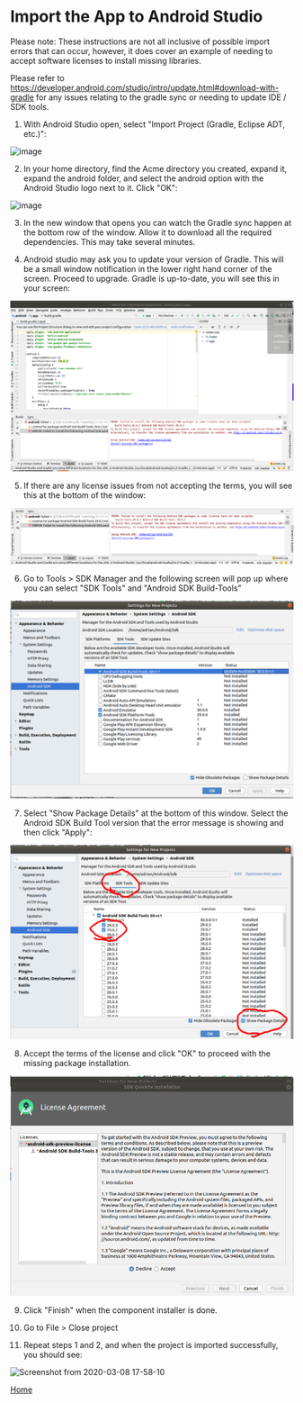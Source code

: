 # Import the App to Android Studio

Please note:  These instructions are not all inclusive of possible import errors that can occur, however, it does cover an example of needing to accept software licenses to install missing libraries.

Please refer to https://developer.android.com/studio/intro/update.html#download-with-gradle for any issues relating to the gradle sync or needing to update IDE / SDK tools.

1.  With Android Studio open, select "Import Project (Gradle, Eclipse ADT, etc.)":

![image](https://user-images.githubusercontent.com/59374467/76162692-2e537000-6166-11ea-8647-741ac87119b4.png)

2.  In your home directory, find the Acme directory you created, expand it, expand the android folder, and select the android option with the Android Studio logo next to it.  Click "OK":

![image](https://user-images.githubusercontent.com/59374467/76167042-b5fea600-6189-11ea-8b0e-aa3f3a1dc9b3.png)

3.  In the new window that opens you can watch the Gradle sync happen at the bottom row of the window.  Allow it to download all the required dependencies.  This may take several minutes.

4.  Android studio may ask you to update your version of Gradle. This will be a small window notification in the lower right hand corner of the screen.  Proceed to upgrade.  Gradle is up-to-date, you will see this in your screen:

![import2](Import2.png)

5.  If there are any license issues from not accepting the terms, you will see this at the bottom of the window: 

![import3](Import3.png)

6.  Go to Tools > SDK Manager and the following screen will pop up where you can select  "SDK Tools" and "Android SDK Build-Tools"

![import4](Import4.png)

7.  Select "Show Package Details" at the bottom of this window.  Select the Android SDK Build Tool version that the error message is showing and then click "Apply":

![import6](gradleerror.png)

8. Accept the terms of the license and click "OK" to proceed with the missing package installation.

![import5](Import5.png)

9.  Click "Finish" when the component installer is done.  

10.  Go to File > Close project

11.  Repeat steps 1 and 2, and when the project is imported successfully, you should see:

![Screenshot from 2020-03-08 17-58-10](https://user-images.githubusercontent.com/59374467/76162763-9ace6f00-6166-11ea-8ac4-ef64e3fecc9f.png)

[Home](../../README.md)
